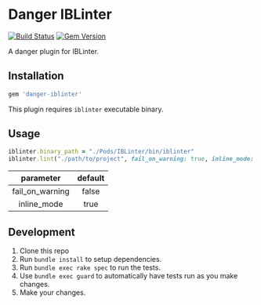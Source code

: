 # Danger IBLinter

[![Build Status](https://travis-ci.org/IBDecodable/danger-ruby-iblinter.svg?branch=master)](https://travis-ci.org/IBDecodable/danger-ruby-iblinter) [![Gem Version](https://badge.fury.io/rb/danger-iblinter.svg)](https://badge.fury.io/rb/danger-iblinter)

A danger plugin for IBLinter.

## Installation

```ruby
gem 'danger-iblinter'
```

This plugin requires `iblinter` executable binary.

## Usage

```ruby
iblinter.binary_path = "./Pods/IBLinter/bin/iblinter"
iblinter.lint("./path/to/project", fail_on_warning: true, inline_mode: true)
```

|     parameter   | default |
|:---------------:|:-------:|
| fail_on_warning |  false  |
|   inline_mode   |  true   |


## Development

1. Clone this repo
2. Run `bundle install` to setup dependencies.
3. Run `bundle exec rake spec` to run the tests.
4. Use `bundle exec guard` to automatically have tests run as you make changes.
5. Make your changes.
